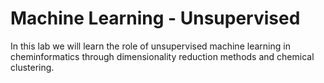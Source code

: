 # Machine Learning - Unsupervised

In this lab we will learn the role of unsupervised machine learning in cheminformatics through dimensionality reduction methods and chemical clustering.